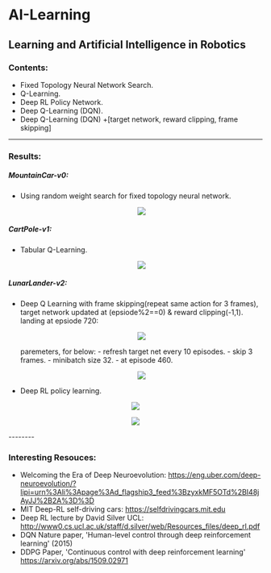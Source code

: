 # AI-Learning
Learning and Artificial Intelligence in Robotics
--------
### Contents:
- Fixed Topology Neural Network Search.
- Q-Learning.
- Deep RL Policy Network.
- Deep Q-Learning (DQN).
- Deep Q-Learning (DQN) +[target network, reward clipping, frame skipping]

--------
### Results:

##### MountainCar-v0:
- Using random weight search for fixed topology neural network.
    <p align="center">
    <img src="https://github.com/OakLake/AI-Learning/blob/master/GIFS/MountainCar_NN.gif">
    </p>
    
##### CartPole-v1:
- Tabular Q-Learning.
    <p align="center">
    <img src="https://github.com/OakLake/AI-Learning/blob/master/GIFS/CartPole_RL.gif">
    </p>
##### LunarLander-v2:
- Deep Q Learning with frame skipping(repeat same action for 3 frames), target network updated at (epsiode%2==0) & reward clipping(-1,1).
    landing at epsiode 720:
    <p align="center">
    <img src="https://github.com/OakLake/AI-Learning/blob/master/GIFS/so_cool.gif">
    </p>
    paremeters, for below:
    - refresh target net every 10 episodes.
    - skip 3 frames.
    - minibatch size 32.
    - at episode 460.
    
    <p align="center">
    <img src="https://github.com/OakLake/AI-Learning/blob/master/GIFS/refreshNet10_skip3_batch32_frame460_NICE.gif">
    </p>
   
    
- Deep RL policy learning.
<p align="center">
    <img src="https://github.com/OakLake/AI-Learning/blob/master/GIFS/clever_girl.gif">
    </p>
    
<p align="center">
    <img src="https://github.com/OakLake/AI-Learning/blob/master/GIFS/landing.gif">
    </p>
--------

### Interesting Resouces:

- Welcoming the Era of Deep Neuroevolution: https://eng.uber.com/deep-neuroevolution/?lipi=urn%3Ali%3Apage%3Ad_flagship3_feed%3BzyxkMF5OTd%2BI48jAyJJ%2B2A%3D%3D
- MIT Deep-RL self-driving cars: https://selfdrivingcars.mit.edu
- Deep RL lecture by David Silver UCL: http://www0.cs.ucl.ac.uk/staff/d.silver/web/Resources_files/deep_rl.pdf
- DQN Nature paper, 'Human-level control through deep reinforcement learning' (2015)
- DDPG Paper, 'Continuous control with deep reinforcement learning' https://arxiv.org/abs/1509.02971
